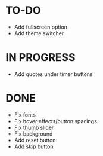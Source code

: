 
# TO-DO

- Add fullscreen option
- Add theme switcher

# IN PROGRESS

- Add quotes under timer buttons

# DONE
- Fix fonts
- Fix hover effects/button spacings
- Fix thumb slider
- Fix background
- Add reset button
- Add skip button
